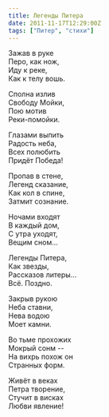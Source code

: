 ```yaml
---
title: Легенды Питера
date: 2011-11-17T12:29:00Z
tags: ["Питер", "стихи"]
---
```


Зажав в руке  
Перо, как нож,  
Иду к реке,  
Как к телу вошь.  

Сполна излив  
Свободу Мойки,  
Пою мотив  
Реки-помойки.  

Глазами выпить  
Радость неба,  
Всех полюбить  
Придёт Победа!  

Пропав в стене,  
Легенд сказание,  
Как кол в спине,  
Затмит сознание.  

Ночами входят  
В каждый дом,  
С утра уходят,  
Вещим сном...  

Легенды Питера,  
Как звезды,  
Рассказов литеры...  
Всё. Поздно.  

Закрыв рукою  
Неба ставни,  
Нева водою  
Моет камни.  

Во тьме прохожих  
Мокрый сонм --  
На вихрь похож он  
Странных форм.  

Живёт в веках  
Петра творение,  
Стучит в висках  
Любви явление!  
